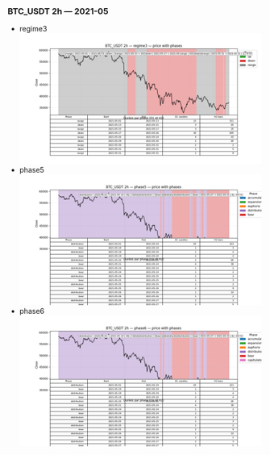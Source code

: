 ### BTC_USDT 2h — 2021-05

- regime3
![BTC_USDT_2h_regime3_2021-05_phase_price.png](outputs/fourier/phase_monthly/BTC_USDT/2h/2021/2021-05/BTC_USDT_2h_regime3_2021-05_phase_price.png)
- phase5
![BTC_USDT_2h_phase5_2021-05_phase_price.png](outputs/fourier/phase_monthly/BTC_USDT/2h/2021/2021-05/BTC_USDT_2h_phase5_2021-05_phase_price.png)
- phase6
![BTC_USDT_2h_phase6_2021-05_phase_price.png](outputs/fourier/phase_monthly/BTC_USDT/2h/2021/2021-05/BTC_USDT_2h_phase6_2021-05_phase_price.png)